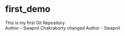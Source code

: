# first_demo
This is my first Git Repository 
<br>
Author - Swapnil Chakraborty
changed Author - Swapnil